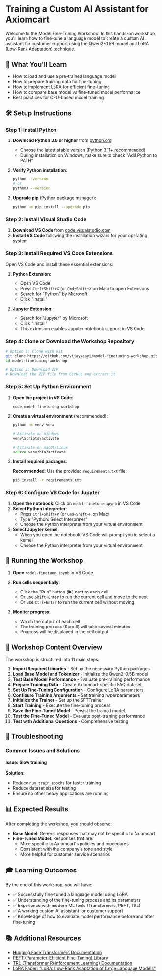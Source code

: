 # Training a Custom AI Assistant for Axiomcart

Welcome to the Model Fine-Tuning Workshop! In this hands-on workshop, you'll learn how to fine-tune a language model to create a custom AI assistant for customer support using the Qwen2-0.5B model and LoRA (Low-Rank Adaptation) technique.

## 🎯 What You'll Learn

- How to load and use a pre-trained language model
- How to prepare training data for fine-tuning
- How to implement LoRA for efficient fine-tuning
- How to compare base model vs fine-tuned model performance
- Best practices for CPU-based model training

## 🛠️ Setup Instructions

### Step 1: Install Python

1. **Download Python 3.8 or higher** from [python.org](https://www.python.org/downloads/)
   - Choose the latest stable version (Python 3.11+ recommended)
   - During installation on Windows, make sure to check "Add Python to PATH"

2. **Verify Python installation**:

   ```bash
   python --version
   # or
   python3 --version
   ```

3. **Upgrade pip** (Python package manager):

   ```bash
   python -m pip install --upgrade pip
   ```

### Step 2: Install Visual Studio Code

1. **Download VS Code** from [code.visualstudio.com](https://code.visualstudio.com/)
2. **Install VS Code** following the installation wizard for your operating system

### Step 3: Install Required VS Code Extensions

Open VS Code and install these essential extensions:

1. **Python Extension**:
   - Open VS Code
   - Press `Ctrl+Shift+X` (or `Cmd+Shift+X` on Mac) to open Extensions
   - Search for "Python" by Microsoft
   - Click "Install"

2. **Jupyter Extension**:
   - Search for "Jupyter" by Microsoft
   - Click "Install"
   - This extension enables Jupyter notebook support in VS Code

### Step 4: Clone or Download the Workshop Repository

```bash
# Option 1: Clone with Git
git clone https://github.com/vijaysaayi/model-finetuning-workshop.git
cd model-finetuning-workshop

# Option 2: Download ZIP
# Download the ZIP file from GitHub and extract it
```

### Step 5: Set Up Python Environment

1. **Open the project in VS Code**:

   ```bash
   code model-finetuning-workshop
   ```

2. **Create a virtual environment** (recommended):

   ```bash
   python -m venv venv
   
   # Activate on Windows
   venv\Scripts\activate
   
   # Activate on macOS/Linux
   source venv/bin/activate
   ```

3. **Install required packages**:

   **Recommended**: Use the provided `requirements.txt` file:

   ```bash
   pip install -r requirements.txt
   ```

### Step 6: Configure VS Code for Jupyter

1. **Open the notebook**: Click on `model-finetune.ipynb` in VS Code
2. **Select Python interpreter**:
   - Press `Ctrl+Shift+P` (or `Cmd+Shift+P` on Mac)
   - Type "Python: Select Interpreter"
   - Choose the Python interpreter from your virtual environment
3. **Select Jupyter kernel**:
   - When you open the notebook, VS Code will prompt you to select a kernel
   - Choose the Python interpreter from your virtual environment

## 🚀 Running the Workshop

1. **Open** `model-finetune.ipynb` in VS Code
2. **Run cells sequentially**:
   - Click the "Run" button (▶️) next to each cell
   - Or use `Shift+Enter` to run the current cell and move to the next
   - Or use `Ctrl+Enter` to run the current cell without moving

3. **Monitor progress**:
   - Watch the output of each cell
   - The training process (Step 8) will take several minutes
   - Progress will be displayed in the cell output

## 📖 Workshop Content Overview

The workshop is structured into 11 main steps:

1. **Import Required Libraries** - Set up the necessary Python packages
2. **Load Base Model and Tokenizer** - Initialize the Qwen2-0.5B model
3. **Test Base Model Performance** - Evaluate pre-training performance
4. **Prepare Training Data** - Create Axiomcart-specific FAQ dataset
5. **Set Up Fine-Tuning Configuration** - Configure LoRA parameters
6. **Configure Training Arguments** - Set training hyperparameters
7. **Initialize the Trainer** - Set up the SFTTrainer
8. **Start Training** - Execute the fine-tuning process
9. **Save the Fine-Tuned Model** - Persist the trained model
10. **Test the Fine-Tuned Model** - Evaluate post-training performance
11. **Test with Additional Questions** - Comprehensive testing

## 🔧 Troubleshooting

### Common Issues and Solutions

#### Issue: Slow training

**Solution**:

- Reduce `num_train_epochs` for faster training
- Reduce dataset size for testing
- Ensure no other heavy applications are running

## 📊 Expected Results

After completing the workshop, you should observe:

- **Base Model**: Generic responses that may not be specific to Axiomcart
- **Fine-Tuned Model**: Responses that are:
  - More specific to Axiomcart's policies and procedures
  - Consistent with the company's tone and style
  - More helpful for customer service scenarios

## 🎓 Learning Outcomes

By the end of this workshop, you will have:

- ✅ Successfully fine-tuned a language model using LoRA
- ✅ Understanding of the fine-tuning process and its parameters
- ✅ Experience with modern ML tools (Transformers, PEFT, TRL)
- ✅ A working custom AI assistant for customer support
- ✅ Knowledge of how to evaluate model performance before and after fine-tuning

## 📚 Additional Resources

- [Hugging Face Transformers Documentation](https://huggingface.co/docs/transformers)
- [PEFT (Parameter-Efficient Fine-Tuning) Library](https://huggingface.co/docs/peft)
- [TRL (Transformer Reinforcement Learning) Documentation](https://huggingface.co/docs/trl)
- [LoRA Paper: "LoRA: Low-Rank Adaptation of Large Language Models"](https://arxiv.org/abs/2106.09685)
